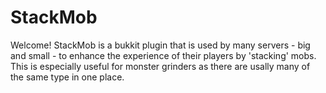 # StackMob
Welcome! StackMob is a bukkit plugin that is used by many servers - big and small - to enhance the experience of their players by
'stacking' mobs. This is especially useful for monster grinders as there are usally many of the same type in one place.
